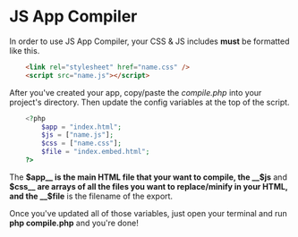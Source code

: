 # JS App Compiler

In order to use JS App Compiler, your CSS & JS includes __must__ be formatted like this.

```html
    <link rel="stylesheet" href="name.css" />
    <script src="name.js"></script>
```

After you've created your app, copy/paste the _compile.php_ into your project's directory. Then update the config variables at the top of the script. 

```php
    <?php
        $app = "index.html";
        $js = ["name.js"];
        $css = ["name.css"];
        $file = "index.embed.html";
    ?>
```

The __$app__ is the main HTML file that your want to compile, the __$js__ and __$css__ are arrays of all the files you want to replace/minify in your HTML, and the __$file__ is the filename of the export.

Once you've updated all of those variables, just open your terminal and run __php compile.php__ and you're done!